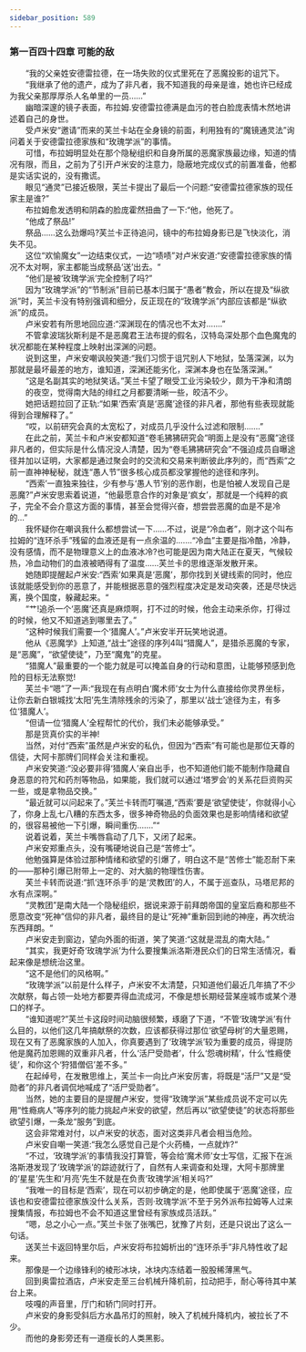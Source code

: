 ```yaml
---
sidebar_position: 589
---
```

### 第一百四十四章 可能的敌  


　　“我的父亲姓安德雷拉德，在一场失败的仪式里死在了恶魔投影的诅咒下。  
　　“我继承了他的遗产，成为了非凡者，我不知道我的母亲是谁，她也许已经成为我父亲那厚厚杀人名单里的一员……”  
　　幽暗深邃的镜子表面，布拉姆.安德雷拉德满是血污的苍白脸庞表情木然地讲述着自己的身世。  
　　受卢米安“邀请”而来的芙兰卡站在全身镜的前面，利用独有的“魔镜通灵法”询问着关于安德雷拉德家族和“玫瑰学派”的事情。  
　　可惜，布拉姆明显处在那个隐秘组织和自身所属的恶魔家族最边缘，知道的情况有限，而且，之前为了引开卢米安的注意力，隐蔽地完成仪式的前置准备，他都是实话实说的，没有撒谎。  
　　眼见“通灵”已接近极限，芙兰卡提出了最后一个问题:“安德雷拉德家族的现任家主是谁?”  
　　布拉姆愈发透明和阴森的脸庞霍然扭曲了一下:“他，他死了。  
　　“他成了祭品!”  
　　祭品……这么劲爆吗?芙兰卡正待追问，镜中的布拉姆身影已是飞快淡化，消失不见。  
　　这位“欢愉魔女”一边结束仪式，一边“啧啧”对卢米安道:“安德雷拉德家族的情况不太对啊，家主都能当成祭品‘送’出去。“  
　　“他们是被‘玫瑰学派’完全控制了吗?”  
　　因为“玫瑰学派”的“节制派”目前已基本归属于“愚者”教会，所以在提及“纵欲派”时，芙兰卡没有特别强调和细分，反正现在的“玫瑰学派”内部应该都是“纵欲派”的成员。  
　　卢米安若有所思地回应道:“深渊现在的情况也不太对…….”  
　　不管拿波瑞狄斯利是不是恶魔君王法布提的假名，汉特岛深处那个血色魔鬼的状况都能在某种程度上映射出深渊的问题。  
　　说到这里，卢米安嘲讽般笑道:“我们习惯于诅咒别人下地狱，坠落深渊，以为那就是最坏最差的地方，谁知道，深渊还能劣化，深渊本身也在坠落深渊。”  
　　“这是名副其实的地狱笑话。”芙兰卡望了眼受工业污染较少，颇为干净和清朗  
　　的夜空，觉得南大陆的绯红之月都要清晰一些，皎洁不少。  
　　她把话题拉回了正轨:“如果‘西索’真是‘恶魔’途径的非凡者，那他有些表现就能得到合理解释了。”  
　　“哎，以前研究会真的太宽松了，对成员几乎没什么过滤和限制….…”  
　　在此之前，芙兰卡和卢米安都知道“卷毛狒狒研究会”明面上是没有“恶魔”途径非凡者的，但实际是什么情况没人清楚，因为“卷毛狒狒研究会”不强迫成员自曝途径并加以证明，大家都是通过聚会时的交流和交易来判断彼此序列的，而“西索”之前一直神神秘秘，就连“愚人节”很多核心成员都没掌握他的途径和序列。  
　　“西索’一直独来独往，少有参与‘愚人节’别的恶作剧，也是怕被人发现自己是恶魔?”卢米安思索着说道，“他最愿意合作的对象是‘疯女’，那就是一个纯粹的疯子，完全不会介意这方面的事情，甚至会觉得兴奋，想尝尝恶魔的血是不是冷的...”  
　　我怀疑你在嘲讽我什么都想尝试一下……不过，说是“冷血者”，刚才这个叫布拉姆的“连环杀手”残留的血液还是有一点余温的.……“冷血”主要是指冷酷，冷静，没有感情，而不是物理意义上的血液冰冷?也可能是因为南大陆正在夏天，气候较热，冷血动物们的血液被晒得有了温度……芙兰卡的思维逐渐发散开来。  
　　她随即提醒起卢米安:“西索’如果真是‘恶魔’，那你找到关键线索的同时，他应该就能感受到你的恶意了，并能根据恶意的强烈程度决定是发动突袭，还是尽快远离，换个国度，躲藏起来。“  
　　“艹!追杀一个‘恶魔’还真是麻烦啊，打不过的时候，他会主动来杀你，打得过的时候，他又不知道逃到哪里去了。”  
　　“这种时候我们需要一个‘猎魔人’。”卢米安半开玩笑地说道。  
　　他从《恶魔学》上知道,“战士”途径的序列4叫“猎魔人”，是猎杀恶魔的专家，是“恶魔”，“欲望使徒”，乃至“魔鬼”的克星。  
　　“猎魔人”最重要的一个能力就是可以掩盖自身的行动和意图，让能够预感到危险的目标无法察觉!  
　　芙兰卡“嗯”了一声:“我现在有点明白‘魔术师’女士为什么直接给你灵界坐标，让你去新白银城找‘太阳’先生清除残余的污染了，那里以‘战士’途径为主，有多位‘猎魔人’。  
　　“但请一位‘猎魔人’全程帮忙的代价，我们未必能够承受。”  
　　那是货真价实的半神!  
　　当然，对付“西索”虽然是卢米安的私仇，但因为“西索”有可能也是那位天尊的信徒，大阿卡那牌们同样会关注和重视。  
　　卢米安笑道:“没必要非得‘猎魔人’亲自出手，也不知道他们能不能制作隐藏自身恶意的符咒和药剂等物品，如果能，我们就可以通过‘塔罗会’的关系花巨资购买一些，或是拿物品交换。”  
　　“最近就可以问起来了。”芙兰卡转而叮嘱道,“西索’要是‘欲望使徒’，你就得小心了，你身上乱七八糟的东西太多，很多神奇物品的负面效果也是影响情绪和欲望的，很容易被他一下引爆，瞬间重伤.……”“  
　　说着说着，芙兰卡嘴唇翕动了几下，又闭了起来。  
　　卢米安郑重点头，没有嘴硬地说自己是“苦修士”。  
　　他勉强算是体验过那种情绪和欲望的引爆了，明白这不是“苦修士”能忍耐下来的——那种引爆已附带上一定的、对大脑的物理性伤害。  
　　芙兰卡转而说道:“抓‘连环杀手’的是‘灵教团’的人，不属于巡查队，马塔尼邦的水有点深啊。”  
　　“灵教团”是南大陆一个隐秘组织，据说来源于前拜朗帝国的皇室后裔和那些不愿意改变“死神”信仰的非凡者，最终目的是让“死神”重新回到祂的神座，再次统治东西拜朗。“  
　　卢米安走到窗边，望向外面的街道，笑了笑道:“这就是混乱的南大陆。”  
　　“其实，我更好奇‘玫瑰学派’为什么要搜集派洛斯港民众们的日常生活情况，看起来像是想统治这里。  
　　“这不是他们的风格啊。”  
　　“玫瑰学派”以前是什么样子，卢米安不太清楚，只知道他们最近几年搞了不少次献祭，每占领一处地方都要弄得血流成河，不像是想长期经营某座城市或某个港口的样子。  
　　“谁知道呢?”芙兰卡这段时间动脑很频繁，琢磨了下道，“不管‘玫瑰学派’有什么目的，以他们这几年搞献祭的次数，应该都获得过那位‘欲望母树’的大量恩赐，现在又有了恶魔家族的人加入，你真要遇到了‘玫瑰学派’较为重要的成员，得提防他是魔药加恩赐的双重非凡者，什么‘活尸受勋者’，什么‘怨魂树精’，什么‘性瘾使徒’，和你这个‘狩猎僧侣’差不多。”  
　　在起绰号，在发散思维上，芙兰卡一向比卢米安厉害，将既是“活尸”又是“受勋者”的非凡者调侃地喊成了“活尸受勋者”。  
　　当然，她的主要目的是提醒卢米安，觉得“玫瑰学派”某些成员说不定可以先用“性瘾病人”等序列的能力挑起卢米安的欲望，然后再以“欲望使徒”的状态将那些欲望引爆，一条龙“服务”到底。  
　　这会非常难对付，以卢米安的状态，面对这类非凡者会相当危险。  
　　卢米安自嘲一笑道:“我怎么感觉自己是个火药桶，一点就炸?“  
　　“不过，‘玫瑰学派’的事情我没打算管，等会给‘魔术师’女士写信，汇报下在派洛斯港发现了‘玫瑰学派’的踪迹就行了，自然有人来调查和处理，大阿卡那牌里的‘星星’先生和‘月亮’先生不就是在负责‘玫瑰学派’相关吗?”  
　　“我唯一的目标是‘西索’，现在可以初步确定的是，他即使属于‘恶魔’途径，应该也和安德雷拉德家族没什么关系，否则·玫瑰学派’不至于另外派布拉姆等人过来搜集情报，布拉姆也不会不知道这里曾经有家族成员活跃。”  
　　“嗯，总之小心一点。”芙兰卡张了张嘴巴，犹豫了片刻，还是只说出了这么一句话。  
　　送芙兰卡返回特里尔后，卢米安将布拉姆析出的“连环杀手”非凡特性收了起来。  
　　那像是一个边缘锋利的棱形冰块，冰块内冻结着一股股稀薄黑气。  
　　回到奥雷拉酒店，卢米安走至三台机械升降机前，拉动把手，耐心等待其中某台上来。  
　　吱嘎的声音里，厅门和轿门同时打开。  
　　卢米安的身影受斜后方水晶吊灯的照射，映入了机械升降机内，被拉长了不少。  
　　而他的身影旁还有一道瘦长的人类黑影。  
